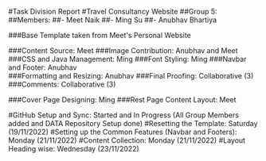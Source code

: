 #Task Division Report
#Travel Consultancy Website
##Group 5: 
##Members: 
##- Meet Naik
##- Ming Su
##- Anubhav Bhartiya

###Base Template taken from Meet's Personal Website

###Content Source: Meet 
###Image Contribution: Anubhav and Meet
###CSS and Java Management: Ming
###Font Styling: Ming 
###Navbar and Footer: Anubhav  
###Formatting and Resizing: Anubhav
###Final Proofing: Collaborative (3)
###Comments: Collaborative (3)

###Cover Page Designing: Ming 
###Rest Page Content Layout: Meet

#GitHub Setup and Sync: Started and In Progress (All Group Members added and DATA Repository Setup done)
#Resetting the Template: Saturday (19/11/2022)
#Setting up the Common Features (Navbar and Footers): Monday (21/11/2022)
#Content Collection: Monday (21/11/2022)
#Layout Heading wise: Wednesday (23/11/2022)
